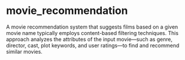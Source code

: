 # movie_recommendation
A movie recommendation system that suggests films based on a given movie name typically employs content-based filtering techniques. This approach analyzes the attributes of the input movie—such as genre, director, cast, plot keywords, and user ratings—to find and recommend similar movies.
